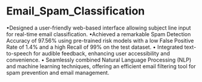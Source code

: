 # Email_Spam_Classification
•Designed a user-friendly web-based interface allowing subject line input for real-time email classification. 
•Achieved a remarkable Spam Detection Accuracy of 97.56% using pre-trained risk models with a low False Positive Rate of 1.4% and a high Recall of 99% on the test dataset. 
• Integrated text-to-speech for audible feedback, enhancing user accessibility and convenience. 
• Seamlessly combined Natural Language Processing (NLP) and machine learning techniques, offering an efficient email filtering tool for spam prevention and email management. 
